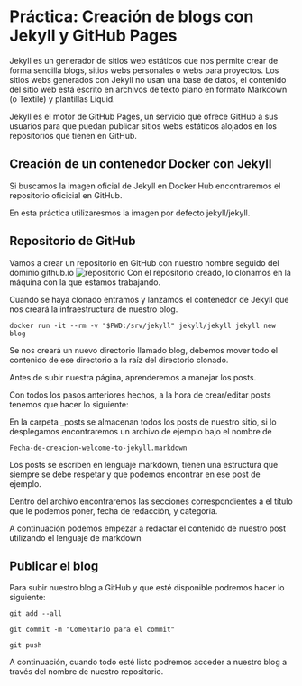 # Práctica: Creación de blogs con Jekyll y GitHub Pages
 Jekyll es un generador de sitios web estáticos que nos permite crear de forma sencilla blogs, sitios webs personales o webs para proyectos. Los sitios webs generados con Jekyll no usan una base de datos, el contenido del sitio web está escrito en archivos de texto plano en formato Markdown (o Textile) y plantillas Liquid.

Jekyll es el motor de GitHub Pages, un servicio que ofrece GitHub a sus usuarios para que puedan publicar sitios webs estáticos alojados en los repositorios que tienen en GitHub.

## Creación de un contenedor Docker con Jekyll
Si buscamos la imagen oficial de Jekyll en Docker Hub encontraremos el repositorio oficicial en GitHub.

En esta práctica utilizaresmos la imagen por defecto jekyll/jekyll.

## Repositorio de GitHub
Vamos a crear un repositorio en GitHub con nuestro nombre seguido del dominio github.io
![repositorio](images/repositorio.PNG)
Con el repositorio creado, lo clonamos en la máquina con la que estamos trabajando.

Cuando se haya clonado entramos y lanzamos el contenedor de Jekyll que nos creará la infraestructura de nuestro blog.

````
docker run -it --rm -v "$PWD:/srv/jekyll" jekyll/jekyll jekyll new blog
````
Se nos creará un nuevo directorio llamado blog, debemos mover todo el contenido de ese directorio a la raíz del directorio clonado.

Antes de subir nuestra página, aprenderemos a manejar los posts.

Con todos los pasos anteriores hechos, a la hora de crear/editar posts tenemos que hacer lo siguiente:

En la carpeta _posts se almacenan todos los posts de nuestro sitio, si lo desplegamos encontraremos un archivo de ejemplo bajo el nombre de
````
Fecha-de-creacion-welcome-to-jekyll.markdown
````

Los posts se escriben en lenguaje markdown, tienen una estructura que siempre se debe respetar y que podemos encontrar en ese post de ejemplo.

Dentro del archivo encontraremos las secciones correspondientes a el título que le podemos poner, fecha de redacción, y categoría.

A continuación podemos empezar a redactar el contenido de nuestro post utilizando el lenguaje de markdown

## Publicar el blog
Para subir nuestro blog a GitHub y que esté disponible podremos hacer lo siguiente:
````
git add --all

git commit -m "Comentario para el commit"

git push
````
A continuación, cuando todo esté listo podremos acceder a nuestro blog a través del nombre de nuestro repositorio.